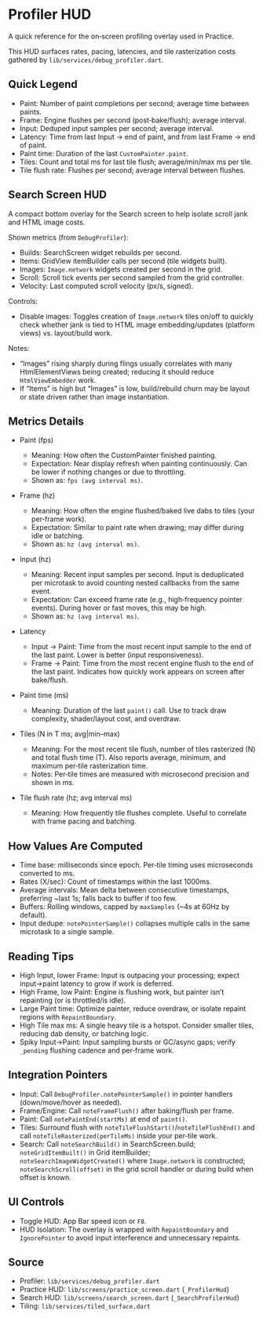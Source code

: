 # Profiler HUD

A quick reference for the on‑screen profiling overlay used in Practice.

This HUD surfaces rates, pacing, latencies, and tile rasterization costs gathered by `lib/services/debug_profiler.dart`.

## Quick Legend
- Paint: Number of paint completions per second; average time between paints.
- Frame: Engine flushes per second (post‑bake/flush); average interval.
- Input: Deduped input samples per second; average interval.
- Latency: Time from last Input → end of paint, and from last Frame → end of paint.
- Paint time: Duration of the last `CustomPainter.paint`.
- Tiles: Count and total ms for last tile flush; average/min/max ms per tile.
- Tile flush rate: Flushes per second; average interval between flushes.

## Search Screen HUD
A compact bottom overlay for the Search screen to help isolate scroll jank and HTML image costs.

Shown metrics (from `DebugProfiler`):
- Builds: SearchScreen widget rebuilds per second.
- Items: GridView itemBuilder calls per second (tile widgets built).
- Images: `Image.network` widgets created per second in the grid.
- Scroll: Scroll tick events per second sampled from the grid controller.
- Velocity: Last computed scroll velocity (px/s, signed).

Controls:
- Disable images: Toggles creation of `Image.network` tiles on/off to quickly check whether jank is tied to HTML image embedding/updates (platform views) vs. layout/build work.

Notes:
- “Images” rising sharply during flings usually correlates with many HtmlElementViews being created; reducing it should reduce `HtmlViewEmbedder` work.
- If “Items” is high but “Images” is low, build/rebuild churn may be layout or state driven rather than image instantiation.

## Metrics Details
- Paint (fps)
  - Meaning: How often the CustomPainter finished painting.
  - Expectation: Near display refresh when painting continuously. Can be lower if nothing changes or due to throttling.
  - Shown as: `fps (avg interval ms)`.

- Frame (hz)
  - Meaning: How often the engine flushed/baked live dabs to tiles (your per‑frame work).
  - Expectation: Similar to paint rate when drawing; may differ during idle or batching.
  - Shown as: `hz (avg interval ms)`.

- Input (hz)
  - Meaning: Recent input samples per second. Input is deduplicated per microtask to avoid counting nested callbacks from the same event.
  - Expectation: Can exceed frame rate (e.g., high‑frequency pointer events). During hover or fast moves, this may be high.
  - Shown as: `hz (avg interval ms)`.

- Latency
  - Input → Paint: Time from the most recent input sample to the end of the last paint. Lower is better (input responsiveness).
  - Frame → Paint: Time from the most recent engine flush to the end of the last paint. Indicates how quickly work appears on screen after bake/flush.

- Paint time (ms)
  - Meaning: Duration of the last `paint()` call. Use to track draw complexity, shader/layout cost, and overdraw.

- Tiles (N in T ms; avg|min–max)
  - Meaning: For the most recent tile flush, number of tiles rasterized (N) and total flush time (T). Also reports average, minimum, and maximum per‑tile rasterization time.
  - Notes: Per‑tile times are measured with microsecond precision and shown in ms.

- Tile flush rate (hz; avg interval ms)
  - Meaning: How frequently tile flushes complete. Useful to correlate with frame pacing and batching.

## How Values Are Computed
- Time base: milliseconds since epoch. Per‑tile timing uses microseconds converted to ms.
- Rates (X/sec): Count of timestamps within the last 1000ms.
- Average intervals: Mean delta between consecutive timestamps, preferring ~last 1s; falls back to buffer if too few.
- Buffers: Rolling windows, capped by `maxSamples` (~4s at 60Hz by default).
- Input dedupe: `notePointerSample()` collapses multiple calls in the same microtask to a single sample.

## Reading Tips
- High Input, lower Frame: Input is outpacing your processing; expect input→paint latency to grow if work is deferred.
- High Frame, low Paint: Engine is flushing work, but painter isn’t repainting (or is throttled/is idle).
- Large Paint time: Optimize painter, reduce overdraw, or isolate repaint regions with `RepaintBoundary`.
- High Tile max ms: A single heavy tile is a hotspot. Consider smaller tiles, reducing dab density, or batching logic.
- Spiky Input→Paint: Input sampling bursts or GC/async gaps; verify `_pending` flushing cadence and per‑frame work.

## Integration Pointers
- Input: Call `DebugProfiler.notePointerSample()` in pointer handlers (down/move/hover as needed).
- Frame/Engine: Call `noteFrameFlush()` after baking/flush per frame.
- Paint: Call `notePaintEnd(startMs)` at end of `paint()`.
- Tiles: Surround flush with `noteTileFlushStart()`/`noteTileFlushEnd()` and call `noteTileRasterized(perTileMs)` inside your per‑tile work.
- Search: Call `noteSearchBuild()` in SearchScreen.build; `noteGridItemBuilt()` in Grid itemBuilder; `noteSearchImageWidgetCreated()` where `Image.network` is constructed; `noteSearchScroll(offset)` in the grid scroll handler or during build when offset is known.

## UI Controls
- Toggle HUD: App Bar speed icon or `F8`.
- HUD Isolation: The overlay is wrapped with `RepaintBoundary` and `IgnorePointer` to avoid input interference and unnecessary repaints.

## Source
- Profiler: `lib/services/debug_profiler.dart`
- Practice HUD: `lib/screens/practice_screen.dart` (`_ProfilerHud`)
- Search HUD: `lib/screens/search_screen.dart` (`_SearchProfilerHud`)
- Tiling: `lib/services/tiled_surface.dart`
